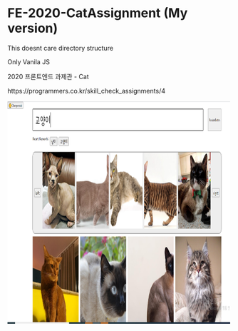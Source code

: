 # FE-2020-CatAssignment (My version)
<p>This doesnt care directory structure</p>
<p>Only Vanila JS</p>
<p>2020 프론트엔드 과제관 - Cat</p>
<p>https://programmers.co.kr/skill_check_assignments/4</p>
<img src = './Demo_.PNG' width = '500px' height = '500px' />

